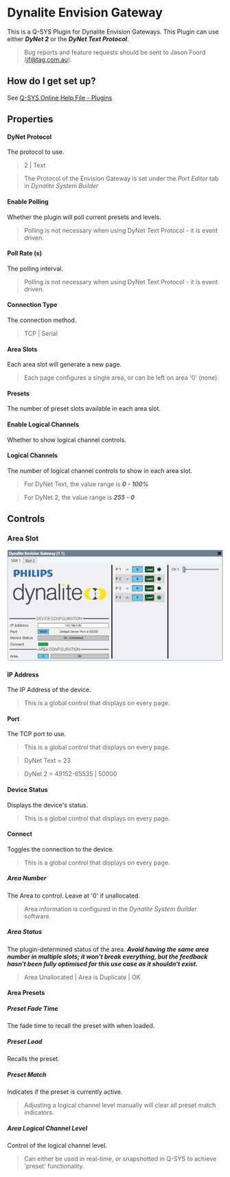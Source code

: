 # Dynalite Envision Gateway

This is a Q-SYS Plugin for Dynalite Envision Gateways. This Plugin can use either ***DyNet 2*** or the ***DyNet Text Protocol***.

> Bug reports and feature requests should be sent to Jason Foord (jf@tag.com.au).

## How do I get set up?

See [Q-SYS Online Help File - Plugins](https://q-syshelp.qsc.com/#Schematic_Library/plugins.htm)

## Properties

#### DyNet Protocol

The protocol to use.

> 2 | Text

> The Protocol of the Envision Gateway is set under the *Port Editor* tab in *Dynalite System Builder*

#### Enable Polling

Whether the plugin will poll current presets and levels.

> Polling is not necessary when using DyNet Text Protocol - it is event driven.

#### Poll Rate (s)

The polling interval.

> Polling is not necessary when using DyNet Text Protocol - it is event driven.

#### Connection Type

The connection method.

> TCP | Serial

#### Area Slots

Each area slot will generate a new page.

> Each page configures a single area, or can be left on area '0' (none).

#### Presets

The number of preset slots available in each area slot.

#### Enable Logical Channels

Whether to show logical channel controls.

#### Logical Channels

The number of logical channel controls to show in each area slot.

> For DyNet Text, the value range is ***0 - 100%***

> For DyNet 2, the value range is ***255 - 0***

## Controls

### Area Slot
![Area Slot](./screenshots/interface.jpg)

#### IP Address

The IP Address of the device.

> This is a global control that displays on every page.

#### Port

The TCP port to use.

> This is a global control that displays on every page.

> DyNet Text = 23

> DyNet 2 = 49152-65535 | 50000

#### Device Status

Displays the device's status.

> This is a global control that displays on every page.

#### Connect

Toggles the connection to the device.

> This is a global control that displays on every page.

##### Area Number

The Area to control. Leave at '0' if unallocated.

> Area information is configured in the *Dynalite System Builder* software.

##### Area Status

The plugin-determined status of the area. ***Avoid having the same area number in multiple slots; it won't break everything, but the feedback hasn't been fully optimised for this use case as it shouldn't exist.***

> Area Unallocated | Area is Duplicate | OK

#### Area Presets

##### Preset Fade Time

The fade time to recall the preset with when loaded.

##### Preset Load

Recalls the preset.

##### Preset Match

Indicates if the preset is currently active.

> Adjusting a logical channel level manually will clear all preset match indicators.

##### Area Logical Channel Level

Control of the logical channel level.

> Can either be used in real-time, or snapshotted in Q-SYS to achieve 'preset' functionality.